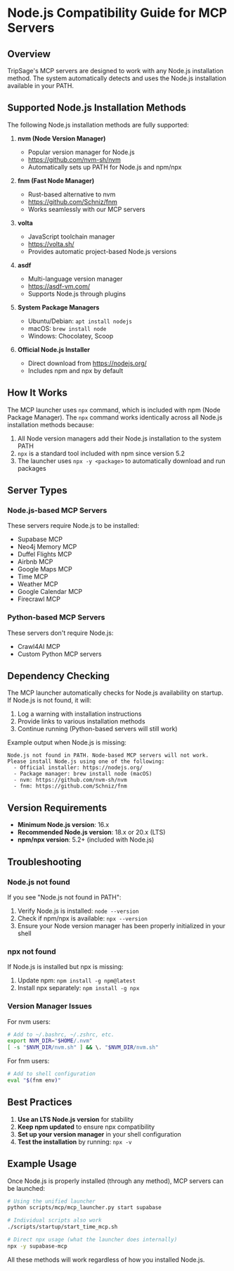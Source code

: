 # Node.js Compatibility Guide for MCP Servers

## Overview

TripSage's MCP servers are designed to work with any Node.js installation method. The system automatically detects and uses the Node.js installation available in your PATH.

## Supported Node.js Installation Methods

The following Node.js installation methods are fully supported:

1. **nvm (Node Version Manager)**
   - Popular version manager for Node.js
   - https://github.com/nvm-sh/nvm
   - Automatically sets up PATH for Node.js and npm/npx

2. **fnm (Fast Node Manager)**
   - Rust-based alternative to nvm
   - https://github.com/Schniz/fnm
   - Works seamlessly with our MCP servers

3. **volta**
   - JavaScript toolchain manager
   - https://volta.sh/
   - Provides automatic project-based Node.js versions

4. **asdf**
   - Multi-language version manager
   - https://asdf-vm.com/
   - Supports Node.js through plugins

5. **System Package Managers**
   - Ubuntu/Debian: `apt install nodejs`
   - macOS: `brew install node`
   - Windows: Chocolatey, Scoop

6. **Official Node.js Installer**
   - Direct download from https://nodejs.org/
   - Includes npm and npx by default

## How It Works

The MCP launcher uses `npx` command, which is included with npm (Node Package Manager). The `npx` command works identically across all Node.js installation methods because:

1. All Node version managers add their Node.js installation to the system PATH
2. `npx` is a standard tool included with npm since version 5.2
3. The launcher uses `npx -y <package>` to automatically download and run packages

## Server Types

### Node.js-based MCP Servers
These servers require Node.js to be installed:
- Supabase MCP
- Neo4j Memory MCP
- Duffel Flights MCP
- Airbnb MCP
- Google Maps MCP
- Time MCP
- Weather MCP
- Google Calendar MCP
- Firecrawl MCP

### Python-based MCP Servers
These servers don't require Node.js:
- Crawl4AI MCP
- Custom Python MCP servers

## Dependency Checking

The MCP launcher automatically checks for Node.js availability on startup. If Node.js is not found, it will:

1. Log a warning with installation instructions
2. Provide links to various installation methods
3. Continue running (Python-based servers will still work)

Example output when Node.js is missing:
```
Node.js not found in PATH. Node-based MCP servers will not work.
Please install Node.js using one of the following:
  - Official installer: https://nodejs.org/
  - Package manager: brew install node (macOS)
  - nvm: https://github.com/nvm-sh/nvm
  - fnm: https://github.com/Schniz/fnm
```

## Version Requirements

- **Minimum Node.js version**: 16.x
- **Recommended Node.js version**: 18.x or 20.x (LTS)
- **npm/npx version**: 5.2+ (included with Node.js)

## Troubleshooting

### Node.js not found
If you see "Node.js not found in PATH":
1. Verify Node.js is installed: `node --version`
2. Check if npm/npx is available: `npx --version`
3. Ensure your Node version manager has been properly initialized in your shell

### npx not found
If Node.js is installed but npx is missing:
1. Update npm: `npm install -g npm@latest`
2. Install npx separately: `npm install -g npx`

### Version Manager Issues
For nvm users:
```bash
# Add to ~/.bashrc, ~/.zshrc, etc.
export NVM_DIR="$HOME/.nvm"
[ -s "$NVM_DIR/nvm.sh" ] && \. "$NVM_DIR/nvm.sh"
```

For fnm users:
```bash
# Add to shell configuration
eval "$(fnm env)"
```

## Best Practices

1. **Use an LTS Node.js version** for stability
2. **Keep npm updated** to ensure npx compatibility
3. **Set up your version manager** in your shell configuration
4. **Test the installation** by running: `npx -v`

## Example Usage

Once Node.js is properly installed (through any method), MCP servers can be launched:

```bash
# Using the unified launcher
python scripts/mcp/mcp_launcher.py start supabase

# Individual scripts also work
./scripts/startup/start_time_mcp.sh

# Direct npx usage (what the launcher does internally)
npx -y supabase-mcp
```

All these methods will work regardless of how you installed Node.js.